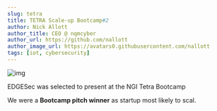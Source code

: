 ```yaml
---
slug: tetra
title: TETRA Scale-up Bootcamp#2
author: Nick Allott
author_title: CEO @ nqmcyber
author_url: https://github.com/nallott
author_image_url: https://avatars0.githubusercontent.com/nallott
tags: [iot, cybersecurity]
---
```


![img](https://business.ngi.eu/imagem/template_bootcamps_2.png)

EDGESec was selected to present at the NGI Tetra Bootcamp

We were a **Bootcamp pitch winner** as startup most likely to scal.
